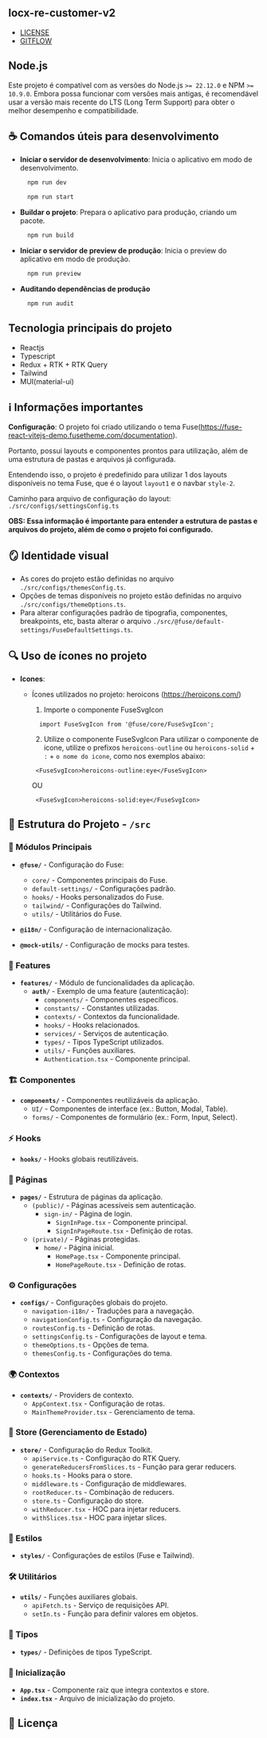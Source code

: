 ## locx-re-customer-v2

- [LICENSE](LICENSE)
- [GITFLOW](docs/gitflow.md)

## Node.js
Este projeto é compatível com as versões do Node.js `>= 22.12.0` e NPM `>= 10.9.0`. Embora possa funcionar com versões mais antigas, é recomendável usar a versão mais recente do LTS (Long Term Support) para obter o melhor desempenho e compatibilidade.

## ☕ Comandos úteis para desenvolvimento

- **Iniciar o servidor de desenvolvimento**: Inicia o aplicativo em modo de desenvolvimento.

  ```bash
    npm run dev
  ```
  ```bash 
    npm run start
  ```
- **Buildar o projeto**: Prepara o aplicativo para produção, criando um pacote.

  ```bash
    npm run build
  ```
- **Iniciar o servidor de preview de produção**: Inicia o preview do aplicativo em modo de produção.

  ```bash
    npm run preview
  ```
- **Auditando dependências de produção**

  ```bash
    npm run audit
  ```

## Tecnologia principais do projeto
  - Reactjs
  - Typescript
  - Redux + RTK + RTK Query
  - Tailwind
  - MUI(material-ui)

## :information_source: Informações importantes

**Configuração**: O projeto foi criado utilizando o tema Fuse(https://fuse-react-vitejs-demo.fusetheme.com/documentation).
  
Portanto, possui layouts e componentes prontos para utilização, além de uma estrutura de pastas e arquivos já configurada.

Entendendo isso, o projeto é predefinido para utilizar 1 dos layouts disponíveis no tema Fuse, que é o layout `layout1` e o navbar `style-2`.

Caminho para arquivo de configuração do layout: `./src/configs/settingsConfig.ts`

__OBS: Essa informação é importante para entender a estrutura de pastas e arquivos do projeto, além de como o projeto foi configurado.__

## :mirror: Identidade visual
- As cores do projeto estão definidas no arquivo `./src/configs/themesConfig.ts`.
- Opções de temas disponíveis no projeto estão definidas no arquivo `./src/configs/themeOptions.ts`.
- Para alterar configurações padrão de tipografia, componentes, breakpoints, etc, basta alterar o arquivo `./src/@fuse/default-settings/FuseDefaultSettings.ts`.

## :mag: Uso de ícones no projeto

- **Icones**:
  - Ícones utilizados no projeto: heroicons (https://heroicons.com/)  

    1. Importe o componente FuseSvgIcon
      ```tsx
        import FuseSvgIcon from '@fuse/core/FuseSvgIcon';
      ```
    2. Utilize o componente FuseSvgIcon
    Para utilizar o componente de icone, utilize o prefixos `heroicons-outline` ou `heroicons-solid` + `:` + `o nome do icone`, como nos exemplos abaixo:
      ```tsx
       <FuseSvgIcon>heroicons-outline:eye</FuseSvgIcon>
      ```
      OU
      ```tsx
       <FuseSvgIcon>heroicons-solid:eye</FuseSvgIcon>
      ```

## 📂 Estrutura do Projeto - `/src`

### 📌 Módulos Principais

- **`@fuse/`** - Configuração do Fuse:
  - `core/` - Componentes principais do Fuse.
  - `default-settings/` - Configurações padrão.
  - `hooks/` - Hooks personalizados do Fuse.
  - `tailwind/` - Configurações do Tailwind.
  - `utils/` - Utilitários do Fuse.

- **`@i18n/`** - Configuração de internacionalização.
- **`@mock-utils/`** - Configuração de mocks para testes.

### 🚀 Features

- **`features/`** - Módulo de funcionalidades da aplicação.
  - **`auth/`** - Exemplo de uma feature (autenticação):
    - `components/` - Componentes específicos.
    - `constants/` - Constantes utilizadas.
    - `contexts/` - Contextos da funcionalidade.
    - `hooks/` - Hooks relacionados.
    - `services/` - Serviços de autenticação.
    - `types/` - Tipos TypeScript utilizados.
    - `utils/` - Funções auxiliares.
    - `Authentication.tsx` - Componente principal.

### 🏗️ Componentes

- **`components/`** - Componentes reutilizáveis da aplicação.
  - `UI/` - Componentes de interface (ex.: Button, Modal, Table).
  - `forms/` - Componentes de formulário (ex.: Form, Input, Select).

### ⚡ Hooks

- **`hooks/`** - Hooks globais reutilizáveis.

### 📄 Páginas

- **`pages/`** - Estrutura de páginas da aplicação.
  - `(public)/` - Páginas acessíveis sem autenticação.
    - `sign-in/` - Página de login.
      - `SignInPage.tsx` - Componente principal.
      - `SignInPageRoute.tsx` - Definição de rotas.
  - `(private)/` - Páginas protegidas.
    - `home/` - Página inicial.
      - `HomePage.tsx` - Componente principal.
      - `HomePageRoute.tsx` - Definição de rotas.

### ⚙️ Configurações

- **`configs/`** - Configurações globais do projeto.
  - `navigation-i18n/` - Traduções para a navegação.
  - `navigationConfig.ts` - Configuração da navegação.
  - `routesConfig.ts` - Definição de rotas.
  - `settingsConfig.ts` - Configurações de layout e tema.
  - `themeOptions.ts` - Opções de tema.
  - `themesConfig.ts` - Configurações do tema.

### 🌍 Contextos

- **`contexts/`** - Providers de contexto.
  - `AppContext.tsx` - Configuração de rotas.
  - `MainThemeProvider.tsx` - Gerenciamento de tema.

### 🏪 Store (Gerenciamento de Estado)

- **`store/`** - Configuração do Redux Toolkit.
  - `apiService.ts` - Configuração do RTK Query.
  - `generateReducersFromSlices.ts` - Função para gerar reducers.
  - `hooks.ts` - Hooks para o store.
  - `middleware.ts` - Configuração de middlewares.
  - `rootReducer.ts` - Combinação de reducers.
  - `store.ts` - Configuração do store.
  - `withReducer.tsx` - HOC para injetar reducers.
  - `withSlices.tsx` - HOC para injetar slices.

### 🎨 Estilos

- **`styles/`** - Configurações de estilos (Fuse e Tailwind).

### 🛠️ Utilitários

- **`utils/`** - Funções auxiliares globais.
  - `apiFetch.ts` - Serviço de requisições API.
  - `setIn.ts` - Função para definir valores em objetos.

### 📌 Tipos

- **`types/`** - Definições de tipos TypeScript.

### 🏁 Inicialização

- **`App.tsx`** - Componente raiz que integra contextos e store.
- **`index.tsx`** - Arquivo de inicialização do projeto.

## :page_facing_up: Licença

